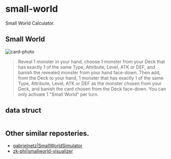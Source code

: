 # small-world

Small World Calculator.

## Small World

![card-photo](https://yugipedia.com/wiki/File:SmallWorld-RA01-EN-SR-1E.png)

> Reveal 1 monster in your hand, choose 1 monster from your Deck that has exactly 1 of the same Type, Attribute, Level, ATK or DEF, and banish the revealed monster from your hand face-down. Then add, from the Deck to your hand, 1 monster that has exactly 1 of the same Type, Attribute, Level, ATK or DEF as the monster chosen from your Deck, and banish the card chosen from the Deck face-down. You can only activate 1 "Small World" per turn.

## data struct

```

```

## Other similar reposteries.

- [gabrielnetz|SmallWorldSimulator](https://github.com/gabrielnetz/SmallWorldSimulator/tree/main)
- [zk-phi|smallworld-visualizer](https://github.com/zk-phi/smallworld-visualizer)
